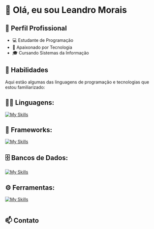 # 👋 Olá, eu sou Leandro Morais

## 💼 Perfil Profissional

- 💻 Estudante de Programação
- 🌱 Apaixonado por Tecnologia
- 🎓 Cursando Sistemas da Informação

## 🚀 Habilidades

Aqui estão algumas das linguagens de programação e tecnologias que estou familiarizado:

## 👨‍💻 Linguagens: 
[![My Skills](https://skillicons.dev/icons?i=c,javascript,php,python)](https://skillicons.dev)

## 🧰 Frameworks: 
[![My Skills](https://skillicons.dev/icons?i=django,flask,react)](https://skillicons.dev)

## 🗄️ Bancos de Dados: 
[![My Skills](https://skillicons.dev/icons?i=mongo,mysql,postgresql)](https://skillicons.dev)
## ⚙️ Ferramentas:
[![My Skills](https://skillicons.dev/icons?i=git,github,visualstudio)](https://skillicons.dev)<br><br>

## 📫 Contato



